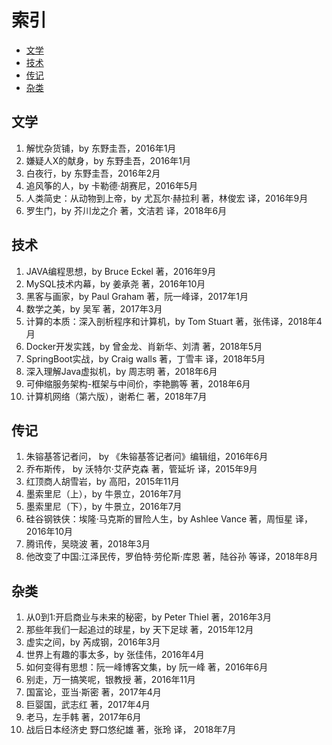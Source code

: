 # 索引

- [文学](#文学)
- [技术](#技术)
- [传记](#传记)
- [杂类](#杂类)


## 文学

1. 解忧杂货铺，by 东野圭吾，2016年1月
1. 嫌疑人X的献身，by 东野圭吾，2016年1月
1. 白夜行，by 东野圭吾，2016年2月
1. 追风筝的人，by 卡勒德·胡赛尼，2016年5月
1. 人类简史：从动物到上帝，by 尤瓦尔·赫拉利 著，林俊宏 译，2016年9月
1. 罗生门，by 芥川龙之介 著，文洁若 译，2018年6月


## 技术

1. JAVA编程思想，by Bruce Eckel 著，2016年9月
1. MySQL技术内幕，by 姜承尧 著，2016年10月
1. 黑客与画家，by Paul Graham 著，阮一峰译，2017年1月
1. 数学之美，by 吴军 著，2017年3月
1. 计算的本质：深入剖析程序和计算机，by Tom Stuart 著，张伟译，2018年4月
1. Docker开发实践，by 曾金龙、肖新华、刘清 著，2018年5月
1. SpringBoot实战，by Craig walls 著，丁雪丰 译，2018年5月
1. 深入理解Java虚拟机，by 周志明 著，2018年6月
1. 可伸缩服务架构-框架与中间价，李艳鹏等 著，2018年6月
1. 计算机网络（第六版），谢希仁 著，2018年7月

## 传记

1. 朱镕基答记者问， by 《朱镕基答记者问》编辑组，2016年6月
1. 乔布斯传， by 沃特尔·艾萨克森 著，管延圻 译，2015年9月
1. 红顶商人胡雪岩，by 高阳，2015年11月
1. 墨索里尼（上），by 牛景立，2016年7月
1. 墨索里尼（下），by 牛景立，2016年7月
1. 硅谷钢铁侠：埃隆·马克斯的冒险人生，by Ashlee Vance 著，周恒星 译，2016年10月
1. 腾讯传，吴晓波 著，2018年3月
1. 他改变了中国:江泽民传，罗伯特·劳伦斯·库恩 著，陆谷孙 等译，2018年8月

## 杂类

1. 从0到1:开启商业与未来的秘密，by Peter Thiel 著，2016年3月
1. 那些年我们一起追过的球星，by 天下足球 著，2015年12月
1. 虚实之间，by 芮成钢，2016年3月
1. 世界上有趣的事太多，by 张佳伟，2016年4月
1. 如何变得有思想：阮一峰博客文集，by 阮一峰 著，2016年6月
1. 别走，万一搞笑呢，银教授 著，2016年11月
1. 国富论，亚当·斯密 著，2017年4月
1. 巨婴国，武志红 著，2017年4月
1. 老马，左手韩 著，2017年6月
1. 战后日本经济史 野口悠纪雄 著，张玲 译， 2018年7月 

